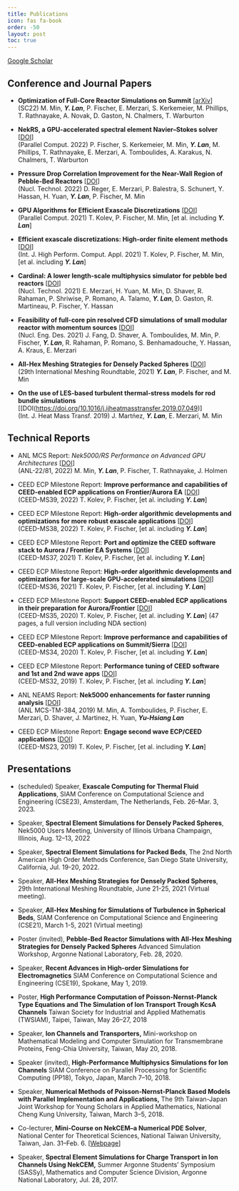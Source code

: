 ```yaml
---
title: Publications
icon: fas fa-book
order: -50
layout: post
toc: true
---
```


[Google Scholar](https://scholar.google.com/citations?user=Hfzrm8EAAAAJ&hl)

## Conference and Journal Papers

- __Optimization of Full-Core Reactor Simulations on Summit__ [[arXiv](https://arxiv.org/abs/2110.01716)]   
(SC22) M. Min, ***Y. Lan***, P. Fischer, E. Merzari, S. Kerkemeier, M. Phillips, T. Rathnayake, A. Novak, D. Gaston, N. Chalmers, T. Warburton


- __NekRS, a GPU-accelerated spectral element Navier–Stokes solver__ [[DOI](https://doi.org/10.1016/j.parco.2022.102982)]      
(Parallel Comput. 2022) P. Fischer, S. Kerkemeier, M. Min, ***Y. Lan***, M. Phillips, T. Rathnayake, E. Merzari, A. Tomboulides, A. Karakus, N. Chalmers, T. Warburton


- __Pressure Drop Correlation Improvement for the Near-Wall Region of Pebble-Bed Reactors__ [[DOI](https://doi.org/10.1080/00295450.2022.2108688)]    
(Nucl. Technol. 2022) D. Reger, E. Merzari, P. Balestra, S. Schunert, Y. Hassan, H. Yuan, ***Y. Lan***, P. Fischer, M. Min


- __GPU Algorithms for Efficient Exascale Discretizations__ [[DOI](https://doi.org/10.1016/j.parco.2021.102841)]     
(Parallel Comput. 2021) T. Kolev, P. Fischer, M. Min, [et al. including ***Y. Lan***]


- __Efficient exascale discretizations: High-order finite element methods__ [[DOI](https://doi.org/10.1016/j.parco.2021.102841)]    
(Int. J. High Perform. Comput. Appl. 2021) T. Kolev, P. Fischer, M. Min, [et al. including ***Y. Lan***]


- __Cardinal: A lower length-scale multiphysics simulator for pebble bed reactors__ [[DOI](https://doi.org/10.1080/00295450.2020.1824471)]      
(Nucl. Technol. 2021) E. Merzari, H. Yuan, M. Min, D. Shaver, R. Rahaman, P. Shriwise, P. Romano, A. Talamo, ***Y. Lan***, D. Gaston, R. Martineau, P. Fischer, Y. Hassan 


- __Feasibility of full-core pin resolved CFD simulations of small modular reactor with momentum sources__ [[DOI](https://doi.org/10.1016/j.nucengdes.2021.111143)]    
(Nucl. Eng. Des. 2021) J. Fang, D. Shaver, A. Tomboulides, M. Min, P. Fischer, ***Y. Lan***, R. Rahaman, P. Romano, S. Benhamadouche, Y. Hassan, A. Kraus, E. Merzari


- __All-Hex Meshing Strategies for Densely Packed Spheres__ [[DOI](https://10.5281/zenodo.5559011)]   
(29th International Meshing Roundtable, 2021) ***Y. Lan***, P. Fischer, and M. Min


- __On the use of LES-based turbulent thermal-stress models for rod bundle simulations__ [[DOI(https://doi.org/10.1016/j.ijheatmasstransfer.2019.07.049)]      
(Int. J. Heat Mass Transf. 2019) J. Martńez, ***Y. Lan***, E. Merzari, M. Min


## Technical Reports
- ANL MCS Report: _Nek5000/RS Performance on Advanced GPU Architectures_ [[DOI](https://doi.org/10.2172/1894022)]     
(ANL-22/81, 2022) M. Min, ***Y. Lan***, P. Fischer, T. Rathnayake, J. Holmen

- CEED ECP Milestone Report: __Improve performance and capabilities of CEED-enabled ECP applications on Frontier/Aurora EA__ [[DOI](https://doi.org/10.5281/zenodo.7202571)]     
(CEED-MS39, 2022) T. Kolev, P. Fischer, [et al. including ***Y. Lan***]

- CEED ECP Milestone Report: __High-order algorithmic developments and optimizations for more robust exascale applications__ [[DOI](https://doi.org/10.5281/zenodo.6514857)]     
(CEED-MS38, 2022) T. Kolev, P. Fischer, [et al. including ***Y. Lan***]

- CEED ECP Milestone Report: __Port and optimize the CEED software stack to Aurora / Frontier EA Systems__ [[DOI](https://doi.org/10.5281/zenodo.5542244)]     
(CEED-MS37, 2021) T. Kolev, P. Fischer, [et al. including ***Y. Lan***]

- CEED ECP Milestone Report: __High-order algorithmic developments and optimizations for large-scale GPU-accelerated simulations__ [[DOI](https://doi.org/10.5281/zenodo.7202571)]     
(CEED-MS36, 2021) T. Kolev, P. Fischer, [et al. including ***Y. Lan***]

- CEED ECP Milestone Report: __Support CEED-enabled ECP applications in their preparation for Aurora/Frontier__ [[DOI](https://doi.org/10.5281/zenodo.4146401)]      
(CEED-MS35, 2020) T. Kolev, P. Fischer, [et al. including ***Y. Lan***] 
(47 pages, a full version including NDA section)

- CEED ECP Milestone Report: __Improve performance and capabilities of CEED-enabled ECP applications on Summit/Sierra__ [[DOI](https://doi.org/10.5281/zenodo.3860804)]    
(CEED-MS34, 2020) T. Kolev, P. Fischer, [et al. including ***Y. Lan***]

- CEED ECP Milestone Report: __Performance tuning of CEED software and 1st and 2nd wave apps__ [[DOI](https://doi.org/10.5281/zenodo.3477618)]     
(CEED-MS32, 2019) T. Kolev, P. Fischer, [et al. including ***Y. Lan***]

- ANL NEAMS Report: __Nek5000 enhancements for faster running analysis__ [[DOI](https://doi.org/10.2172/1670708)]    
(ANL MCS-TM-384, 2019) M. Min, A. Tomboulides, P. Fischer, E. Merzari, D. Shaver, J. Martinez, H. Yuan, ***Yu-Hsiang Lan***

- CEED ECP Milestone Report: __Engage second wave ECP/CEED applications__ [[DOI](https://doi.org/10.5281/zenodo.2542359)]     
(CEED-MS23, 2019) T. Kolev, P. Fischer, [et al. including ***Y. Lan***]


## Presentations

- (scheduled) Speaker, __Exascale Computing for Thermal Fluid Applications__, SIAM Conference on Computational Science and Engineering (CSE23), Amsterdam, The Netherlands, Feb. 26–Mar. 3, 2023.

- Speaker, __Spectral Element Simulations for Densely Packed Spheres__, Nek5000 Users Meeting, University of Illinois Urbana Champaign, Illinois, Aug. 12–13, 2022

- Speaker, __Spectral Element Simulations for Packed Beds__, The 2nd North American High Order Methods Conference, San Diego State University, California, Jul. 19-20, 2022.

- Speaker, __All-Hex Meshing Strategies for Densely Packed Spheres__, 29th International Meshing Roundtable, June 21-25, 2021 (Virtual meeting).

- Speaker, __All-Hex Meshing for Simulations of Turbulence in Spherical Beds__, SIAM Conference on Computational Science and Engineering (CSE21), March 1-5, 2021 (Virtual meeting)

- Poster (invited), __Pebble-Bed Reactor Simulations with All-Hex Meshing Strategies for Densely Packed Spheres__ Advanced Simulation Workshop, Argonne National Laboratory, Feb. 28, 2020.

- Speaker, __Recent Advances in High-order Simulations for Electromagnetics__ SIAM Conference on Computational Science and Engineering (CSE19), Spokane, May 1, 2019.

- Poster, __High Performance Computation of Poisson-Nernst-Planck Type Equations and The Simulation of Ion Transport Trough KcsA Channels__ Taiwan Society for Industrial and Applied Mathematis (TWSIAM), Taipei, Taiwan, May 26–27, 2018

- Speaker, __Ion Channels and Transporters,__ Mini-workshop on Mathematical Modeling and Computer Simulation for Transmembrane Proteins, Feng-Chia University, Taiwan, May 20, 2018.

- Speaker (invited), __High-Performance Multiphysics Simulations for Ion Channels__ SIAM Conference on Parallel Processing for Scientific Computing (PP18), Tokyo, Japan, March 7–10, 2018.

- Speaker, __Numerical Methods of Poisson-Nernst-Planck Based Models with Parallel Implementation and Applications,__ The 9th Taiwan-Japan Joint Workshop for Young Scholars in Applied Mathematics, National Cheng Kung University, Taiwan, March 3–5, 2018.

- Co-lecturer, __Mini-Course on NekCEM–a Numerical PDE Solver__, National Center for Theoretical Sciences, National Taiwan University, Taiwan, Jan. 31–Feb. 6. [[Webpage](http://www.ncts.ntu.edu.tw/events_3_detail.php?nid=141)]

- Speaker, __Spectral Element Simulations for Charge Transport in Ion Channels Using NekCEM,__ Summer Argonne Students’ Symposium (SASSy), Mathematics and Computer Science Division, Argonne National Laboratory, Jul. 28, 2017.


